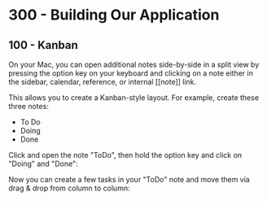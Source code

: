 # 300 - Building Our Application

## 100 - Kanban

On your Mac, you can open additional notes side-by-side in a split view by pressing the option key on your keyboard and clicking on a note either in the sidebar, calendar, reference, or internal [[note]] link. 

This allows you to create a Kanban-style layout. For example, create these three notes:

- To Do
- Doing
- Done

Click and open the note "ToDo", then hold the option key and click on "Doing" and "Done":


Now you can create a few tasks in your "ToDo" note and move them via drag & drop from column to column:

